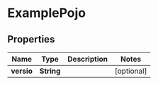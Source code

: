 # ExamplePojo

## Properties
Name | Type | Description | Notes
------------ | ------------- | ------------- | -------------
**versio** | **String** |  |  [optional]
